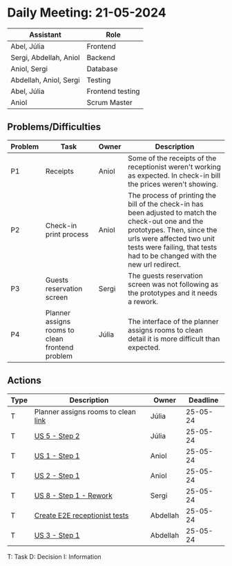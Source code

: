 # Daily Meeting: 21-05-2024

| **Assistant**          | **Role**         |
|------------------------|------------------|
| Abel, Júlia            | Frontend         |
| Sergi, Abdellah, Aniol | Backend          |
| Aniol, Sergi           | Database         |
| Abdellah, Aniol, Sergi | Testing          |
| Abel, Júlia            | Frontend testing |
| Aniol                  | Scrum Master     |

## Problems/Difficulties

| Problem | Task                                            | Owner | Description                                                                                                                                                                                                                               |
|---------|-------------------------------------------------|-------|-------------------------------------------------------------------------------------------------------------------------------------------------------------------------------------------------------------------------------------------|
| P1      | Receipts                                        | Aniol | Some of the receipts of the receptionist weren't working as expected. In check-in bill the prices weren't showing.                                                                                                                        |
| P2      | Check-in print process                          | Aniol | The process of printing the bill of the check-in has been adjusted to match the check-out one and the prototypes. Then, since the urls were affected two unit tests were failing, that tests had to be changed with the new url redirect. |
| P3      | Guests reservation screen                       | Sergi | The guests reservation screen was not following as the prototypes and it needs a rework.                                                                                                                                                  |
| P4      | Planner assigns rooms to clean frontend problem | Júlia | The interface of the planner assigns rooms to clean detail it is more difficult than expected.                                                                                                                                            |

## Actions

| Type | Description                                                                                                | Owner    | Deadline |
|------|------------------------------------------------------------------------------------------------------------|----------|----------|
| T    | Planner assigns rooms to clean [link](https://github.com/Computer-Engineering-UdL/JointProject/issues/286) | Júlia    | 25-05-24 |
| T    | [US 5 - Step 2](https://github.com/Computer-Engineering-UdL/JointProject/issues/277)                       | Júlia    | 25-05-24 |
| T    | [US 1 - Step 1](https://github.com/Computer-Engineering-UdL/JointProject/issues/243)                       | Aniol    | 25-05-24 |
| T    | [US 2 - Step 1](https://github.com/Computer-Engineering-UdL/JointProject/issues/287)                       | Aniol    | 25-05-24 |
| T    | [US 8 - Step 1 - Rework](https://github.com/Computer-Engineering-UdL/JointProject/issues/288)              | Sergi    | 25-05-24 |
| T    | [Create E2E receptionist tests](https://github.com/Computer-Engineering-UdL/JointProject/issues/230)       | Abdellah | 25-05-24 |
| T    | [US 3 - Step 1](https://github.com/Computer-Engineering-UdL/JointProject/issues/289)                       | Abdellah | 25-05-24 |                                                                                           

T: Task
D: Decision
I: Information
